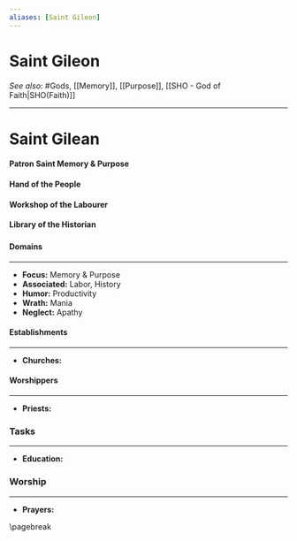 ```yaml
---
aliases: [Saint Gileon]
---
```

# Saint Gileon
*See also:* #Gods, [[Memory]], [[Purpose]], [[SHO - God of Faith|SHO(Faith)]]
___
# Saint Gilean
#### Patron Saint Memory & Purpose
#### Hand of the People
#### Workshop of the Labourer
#### Library of the Historian
### 

#### Domains
___
- **Focus:** Memory & Purpose
- **Associated:** Labor, History
- **Humor:** Productivity
- **Wrath:** Mania
- **Neglect:** Apathy


#### Establishments
___
- **Churches:** 

#### Worshippers
___
- **Priests:**


### Tasks
___
- **Education:**

### Worship
___
- **Prayers:**

\pagebreak
